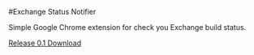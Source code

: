 #Exchange Status Notifier

Simple Google Chrome extension for check you Exchange build status.

[Release 0.1 Download](https://github.com/Apacherus/ExchangeStatus/blob/master/release/0.1.crx?raw=true "Exchange Status Notifier 0.1")
